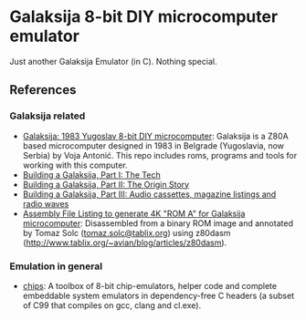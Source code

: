 # Galaksija 8-bit DIY microcomputer emulator

Just another Galaksija Emulator (in C). Nothing special.


## References

### Galaksija related

- [Galaksija: 1983 Yugoslav 8-bit DIY microcomputer](https://github.com/mejs/galaksija): Galaksija is a Z80A based microcomputer designed in 1983 in Belgrade (Yugoslavia, now Serbia) by Voja Antonić. This repo includes roms, programs and tools for working with this computer.
- [Building a Galaksija, Part I: The Tech](https://blog.vladovince.com/building-a-galaksija-the-1980s-yugoslav-8-bit-microcomputer-part-i-the-tech/)
- [Building a Galaksija, Part II: The Origin Story](https://blog.vladovince.com/building-a-galaksija-part-ii-the-origin-story/)
- [Building a Galaksija, Part III: Audio cassettes, magazine listings and radio waves](https://blog.vladovince.com/building-a-galaksija-part-iii-audio-cassettes-magazine-listings-and-radio-waves/url)
- [Assembly File Listing to generate 4K "ROM A" for Galaksija microcomputer](https://www.tablix.org/~avian/galaksija/rom/rom1.html): Disassembled from a binary ROM image and annotated by Tomaz Solc (tomaz.solc@tablix.org) using z80dasm (http://www.tablix.org/~avian/blog/articles/z80dasm).

### Emulation in general

- [chips](https://github.com/floooh/chips): A toolbox of 8-bit chip-emulators, helper code and complete embeddable system emulators in dependency-free C headers (a subset of C99 that compiles on gcc, clang and cl.exe).